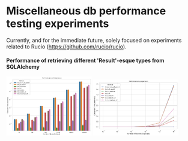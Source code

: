 # Miscellaneous db performance testing experiments

Currently, and for the immediate future, solely focused on experiments related to Rucio (https://github.com/rucio/rucio).

#### Performance of retrieving different 'Result'-esque types from SQLAlchemy
<p float="left">
  <img src="images/types_perf_comparison_bar.png" alt="Data retrieval perf comparison" width="45%"/>
  <img src="images/types_perf_comparison_line.png" alt="Data retrieval perf comparison" width="45%"/>
</p>
